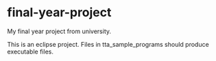 # final-year-project
My final year project from university.

This is an eclipse project.
Files in tta_sample_programs should produce executable files.
